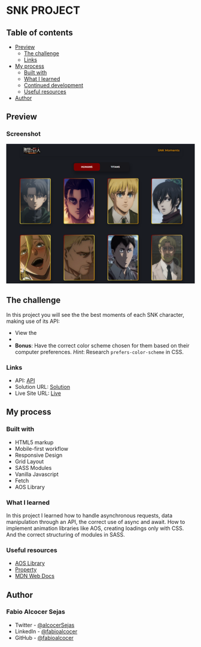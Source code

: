# SNK PROJECT

## Table of contents

- [Preview](#preview)
  - [The challenge](#the-challenge)
  - [Links](#links)
- [My process](#my-process)
  - [Built with](#built-with)
  - [What I learned](#what-i-learned)
  - [Continued development](#continued-development)
  - [Useful resources](#useful-resources)
- [Author](#author)

## Preview

### Screenshot

![](./assets/preview.png)

## The challenge

In this project you will see the the best moments of each SNK character, making use of its API:

- View the
- 
- **Bonus**: Have the correct color scheme chosen for them based on their computer preferences. _Hint_: Research `prefers-color-scheme` in CSS.

### Links
- API: [API](https://attackontitanapi.herokuapp.com/)
- Solution URL: [Solution](https://github.com/fabioalcocer/api-magic-snk)
- Live Site URL: [Live](https://fabioalcocer.github.io/api-magic-snk/)

## My process

### Built with

- HTML5 markup
- Mobile-first workflow
- Responsive Design
- Grid Layout
- SASS Modules
- Vanilla Javascript
- Fetch
- AOS Library

### What I learned

In this project I learned how to handle asynchronous requests, data manipulation through an API, the correct use of async and await. How to implement animation libraries like AOS, creating loadings only with CSS. And the correct structuring of modules in SASS.

### Useful resources

- [AOS Library](https://michalsnik.github.io/aos/)
- [Property](https://developer.mozilla.org/en-US/docs/Web/CSS/@property)
- [MDN Web Docs](https://developer.mozilla.org/es/docs/Web)

## Author
### Fabio Alcocer Sejas
- Twitter - [@alcocerSejas](https://twitter.com/AlcocerSejas)
- LinkedIn - [@fabioalcocer](https://www.linkedin.com/in/fabio-alcocer/)
- GitHub - [@fabioalcocer](https://github.com/fabioalcocer/)